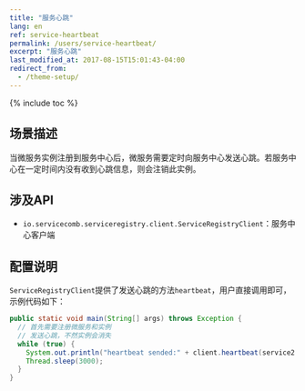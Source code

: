 ```yaml
---
title: "服务心跳"
lang: en
ref: service-heartbeat
permalink: /users/service-heartbeat/
excerpt: "服务心跳"
last_modified_at: 2017-08-15T15:01:43-04:00
redirect_from:
  - /theme-setup/
---
```


{% include toc %}
## 场景描述

当微服务实例注册到服务中心后，微服务需要定时向服务中心发送心跳。若服务中心在一定时间内没有收到心跳信息，则会注销此实例。

## 涉及API

* `io.servicecomb.serviceregistry.client.ServiceRegistryClient`：服务中心客户端

## 配置说明

`ServiceRegistryClient`提供了发送心跳的方法`heartbeat`，用户直接调用即可，示例代码如下：

```java
public static void main(String[] args) throws Exception {
  // 首先需要注册微服务和实例
  // 发送心跳，不然实例会消失
  while (true) {
    System.out.println("heartbeat sended:" + client.heartbeat(service2.getServiceId(), instance.getInstanceId()));
    Thread.sleep(3000);
  }
}
```
